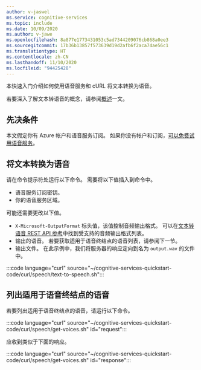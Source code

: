 ```yaml
---
author: v-jaswel
ms.service: cognitive-services
ms.topic: include
ms.date: 10/09/2020
ms.author: v-jawe
ms.openlocfilehash: 8a877e1773431053c5ad7344209076cb868a0ee3
ms.sourcegitcommit: 17b36b13857f573639d19d2afb6f2aca74ae56c1
ms.translationtype: HT
ms.contentlocale: zh-CN
ms.lasthandoff: 11/10/2020
ms.locfileid: "94425428"
---
```

本快速入门介绍如何使用语音服务和 cURL 将文本转换为语音。

若要深入了解文本转语音的概念，请参阅[概述](../../../text-to-speech.md)一文。

## <a name="prerequisites"></a>先决条件

本文假定你有 Azure 帐户和语音服务订阅。 如果你没有帐户和订阅，[可以免费试用语音服务](../../../overview.md#try-the-speech-service-for-free)。

## <a name="convert-text-to-speech"></a>将文本转换为语音

请在命令提示符处运行以下命令。 需要将以下值插入到命令中。
- 语音服务订阅密钥。
- 你的语音服务区域。

可能还需要更改以下值。
- `X-Microsoft-OutputFormat` 标头值，该值控制音频输出格式。 可以在[文本转语音 REST API 参考](../../../rest-text-to-speech.md#audio-outputs)中找到受支持的音频输出格式列表。
- 输出的语音。 若要获取适用于语音终结点的语音列表，请参阅下一节。
- 输出文件。 在此示例中，我们将服务器的响应定向到名为 `output.wav` 的文件中。

:::code language="curl" source="~/cognitive-services-quickstart-code/curl/speech/text-to-speech.sh":::

## <a name="list-available-voices-for-your-speech-endpoint"></a>列出适用于语音终结点的语音

若要列出适用于语音终结点的语音，请运行以下命令。

:::code language="curl" source="~/cognitive-services-quickstart-code/curl/speech/get-voices.sh" id="request":::

应收到类似于下面的响应。

:::code language="curl" source="~/cognitive-services-quickstart-code/curl/speech/get-voices.sh" id="response":::